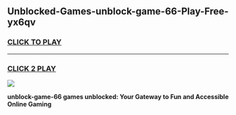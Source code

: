 
## Unblocked-Games-unblock-game-66-Play-Free-yx6qv
<h3>
<a href="https://premium76.site?title=unblock-game-66&ref=20M">CLICK TO PLAY</a></h3>
<hr>

<h3>
<a href="https://premium76.site?title=unblock-game-66&ref=20M">CLICK 2 PLAY</a>
  
</h3>

<a href="https://premium76.site?title=unblock-game-66&ref=19M"><img src="https://clearcache.store/games.png"></a>


**unblock-game-66 games unblocked: Your Gateway to Fun and Accessible Online Gaming**
